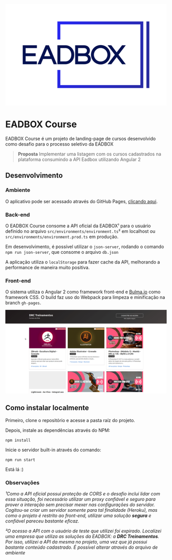 ![](./src/logo.png)

# EADBOX Course

EADBOX Course é um projeto de landing-page de cursos desenvolvido como desafio para o processo seletivo da EADBOX

> **Proposta**
> Implementar uma listagem com os cursos cadastrados na plataforma consumindo a API Eadbox utilizando Angular 2

## Desenvolvimento

### Ambiente

O aplicativo pode ser acessado através do GitHub Pages, [clicando aqui](https://lhcgoncalves.github.io/eadbox-course).

### Back-end

O EADBOX Course consome a API oficial da EADBOX¹ para o usuário definido no arquivo `src/environments/environment.ts`² em localhost ou `src/environments/environment.prod.ts` em produção.

Em desenvolvimento, é possível utilizar o `json-server`, rodando o comando `npm run json-server`, que consome o arquivo `db.json`

A aplicação utiliza o `localStorage` para fazer cache da API, melhorando a performance de maneira muito positiva.

### Front-end

O sistema utiliza o Angular 2 como framework front-end e [Bulma.io](https://bulma.io) como framework CSS. O build faz uso do Webpack para limpeza e minificação na branch `gh-pages`.

![](./src/animation.gif)

## Como instalar localmente

Primeiro, clone o repositório e acesse a pasta raíz do projeto.

Depois, instale as dependências através do NPM:

    npm install

Inicie o servidor built-in através do comando:

    npm run start

Está lá :)

### Observações

_¹Como a API oficial possui proteção de CORS e o desafio inclui lidar com essa situação, foi necessário utilizar um proxy confiável e seguro para prover a interação sem precisar mexer nas configurações do servidor. Cogitou-se criar um servidor somente para tal finalidade (Heroku), mas como o projeto é restrito ao front-end, utilizar uma solução **segura** e confiável pareceu bastante eficaz._

_²O acesso a API com o usuário de teste que utilizei foi expirado. Localizei uma empresa que utiliza as soluções da EADBOX: a **DRC Treinamentos**. Por isso, utilizei a API da mesma no projeto, uma vez que já possui bastante conteúdo cadastrado. É possível alterar através do arquivo de ambiente_
